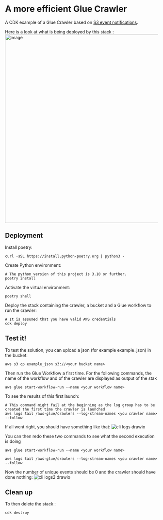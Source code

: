 # A more efficient Glue Crawler
A CDK example of a Glue Crawler based on [S3 event notifications](https://docs.aws.amazon.com/glue/latest/dg/crawler-s3-event-notifications.html).

Here is a look at what is being deployed by this stack :
<img width="622" alt="image" src="https://user-images.githubusercontent.com/48856634/221613582-fdb4bcdd-7dcf-4295-a434-a777e3a95a5b.png">

## Deployment
Install poetry:
```
curl -sSL https://install.python-poetry.org | python3 -
```

Create Python environment:
```
# The python version of this project is 3.10 or further.
poetry install
```
Activate the virtual environment:
```
poetry shell
```

Deploy the stack containing the crawler, a bucket and a Glue workflow to run the crawler:
```
# It is assumed that you have valid AWS credentials
cdk deploy
```

## Test it!
To test the solution, you can upload a json (for example example_json) in the bucket:
```
aws s3 cp example_json s3://<your bucket name>
```

Then run the Glue Workflow a first time. For the following commands, the name of the workflow and of the crawler are displayed as output of the stak
```
aws glue start-workflow-run --name <your workflow name>
```
To see the results of this first launch:
```
# This command might fail at the beginning as the log group has to be created the first time the crawler is launched
aws logs tail /aws-glue/crawlers --log-stream-names <you crawler name> --follow
```
If all went right, you should have something like that:
![cli logs drawio](https://user-images.githubusercontent.com/48856634/221797944-eea8c7ca-b0bf-4668-b26c-0beb8a0a9177.png)

You can then redo these two commands to see what the second execution is doing
```
aws glue start-workflow-run --name <your workflow name>
```
```
aws logs tail /aws-glue/crawlers --log-stream-names <you crawler name> --follow
```
Now the number of unique events should be 0 and the crawler should have done nothing:
![cli logs2 drawio](https://user-images.githubusercontent.com/48856634/221798333-7c72d7c0-ad86-4258-8c7f-726cf7bc4370.png)

## Clean up
To then delete the stack :
```
cdk destroy
```
